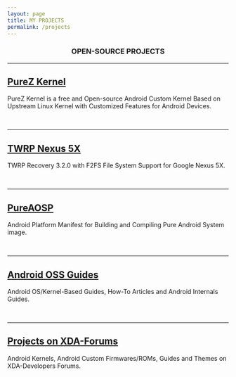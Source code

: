 ```yaml
---
layout: page
title: MY PROJECTS
permalink: /projects
---
```


<h3 align="center">OPEN-SOURCE PROJECTS</h3>

---
    
<h2><a href="https://zawzaww.github.io/projects/purez-kernel">PureZ Kernel</a></h2>
<p>PureZ Kernel is a free and Open-source Android Custom Kernel Based on Upstream Linux Kernel with Customized Features for Android Devices.</p>
<br>

---

<h2><a href="https://zawzaww.github.io/projects/twrp-recovery-bullhead">TWRP Nexus 5X</a></h2>
<p>TWRP Recovery 3.2.0 with F2FS File System Support for Google Nexus 5X.</p>
<br>

---

<h2><a href="https://github.com/zawzaww/aosp-android">PureAOSP</a></h2>
<p>Android Platform Manifest for Building and Compiling Pure Android System image.</p>
<br>

---

<h2><a href="https://zawzaww.github.io/projects/androidoss-guides">Android OSS Guides</a></h2>
<p>Android OS/Kernel-Based Guides, How-To Articles and Android Internals Guides.</p>
<br>

---

<h2><a href="https://zawzaww.github.io/projects/xda-threads-works">Projects on XDA-Forums</a></h2>
<p>Android Kernels, Android Custom Firmwares/ROMs, Guides and Themes on XDA-Developers Forums.</p>
